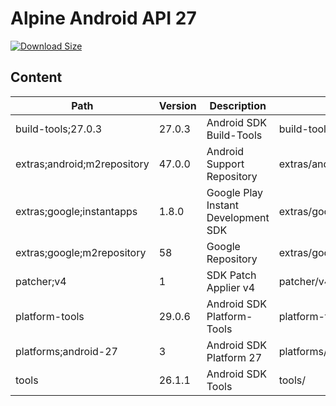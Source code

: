 # Alpine Android API 27

[![Download Size](https://images.microbadger.com/badges/image/alvrme/alpine-android:android-27.svg)](https://microbadger.com/images/alvrme/alpine-android:android-27)

## Content

| Path                        | Version | Description                         | Location                     |
|-----------------------------|---------|-------------------------------------|------------------------------|
| build-tools;27.0.3          | 27.0.3  | Android SDK Build-Tools             | build-tools/27.0.3/          |
| extras;android;m2repository | 47.0.0  | Android Support Repository          | extras/android/m2repository/ |
| extras;google;instantapps   | 1.8.0   | Google Play Instant Development SDK | extras/google/instantapps/   |
| extras;google;m2repository  | 58      | Google Repository                   | extras/google/m2repository/  |
| patcher;v4                  | 1       | SDK Patch Applier v4                | patcher/v4/                  |
| platform-tools              | 29.0.6  | Android SDK Platform-Tools          | platform-tools/              |
| platforms;android-27        | 3       | Android SDK Platform 27             | platforms/android-27/        |
| tools                       | 26.1.1  | Android SDK Tools                   | tools/                       |